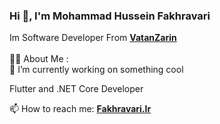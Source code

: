 ### Hi 👋, I'm Mohammad Hussein Fakhravari

Im Software Developer From **<a target="_blank" href='https://www.vatanzarin.com/'>VatanZarin</a>**
<br /><br />
👨‍💻 About Me : <br />
🔭  I’m currently working on something cool <br />

Flutter and .NET Core Developer

📫  How to reach me: **<a target="_blank" href='https://fakhravari.ir/'>Fakhravari.Ir</a>**
